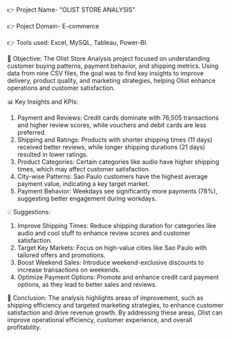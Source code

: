 👉 Project Name- "OLIST STORE ANALYSIS"

👉 Poject Domain- E-commerce

👉 Tools used: Excel, MySQL, Tableau, Power-BI.

📌 Objective:
The Olist Store Analysis project focused on understanding customer buying patterns, payment behavior, and shipping metrics. Using data from nine CSV files, the goal was to find key insights to improve delivery, product quality, and marketing strategies, helping Olist enhance operations and customer satisfaction.

📊 Key Insights and KPIs:
1. Payment and Reviews: Credit cards dominate with 76,505 transactions and higher review scores, while vouchers and debit cards are less preferred.
2. Shipping and Ratings: Products with shorter shipping times (11 days) received better reviews, while longer shipping durations (21 days) resulted in lower ratings.
3. Product Categories: Certain categories like audio have higher shipping times, which may affect customer satisfaction.
4. City-wise Patterns: Sao Paulo customers have the highest average payment value, indicating a key target market.
5. Payment Behavior: Weekdays see significantly more payments (78%), suggesting better engagement during workdays.

💡 Suggestions:
1. Improve Shipping Times: Reduce shipping duration for categories like audio and cool stuff to enhance review scores and customer satisfaction.
2. Target Key Markets: Focus on high-value cities like Sao Paulo with tailored offers and promotions.
3. Boost Weekend Sales: Introduce weekend-exclusive discounts to increase transactions on weekends.
4. Optimize Payment Options: Promote and enhance credit card payment options, as they lead to better sales and reviews.

📌 Conclusion:
The analysis highlights areas of improvement, such as shipping efficiency and targeted marketing strategies, to enhance customer satisfaction and drive revenue growth. By addressing these areas, Olist can improve operational efficiency, customer experience, and overall profitability.
